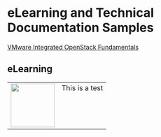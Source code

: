 # eLearning and Technical Documentation Samples

[VMware Integrated OpenStack Fundamentals](https://jamespwagner.github.io/OpenStack/story_html5.html)

## eLearning

<table border="0">
<tr>
<td>
<img src="https://jamespwagner.github.io/samples/book.png" height="100" width="100">
</td>
<td valign="top">
This is a test
</td>
</tr>
</table>
</html>

<!--img src="https://jamespwagner.github.io/images/book.png" height="100" width="100"-->
